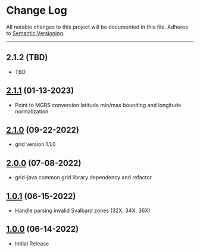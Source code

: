 # Change Log
All notable changes to this project will be documented in this file.
Adheres to [Semantic Versioning](http://semver.org/).

---

## 2.1.2 (TBD)

* TBD

## [2.1.1](https://github.com/ngageoint/mgrs-java/releases/tag/2.1.1) (01-13-2023)

* Point to MGRS conversion latitude min/max bounding and longitude normalization

## [2.1.0](https://github.com/ngageoint/mgrs-java/releases/tag/2.1.0) (09-22-2022)

* grid version 1.1.0

## [2.0.0](https://github.com/ngageoint/mgrs-java/releases/tag/2.0.0) (07-08-2022)

* grid-java common grid library dependency and refactor

## [1.0.1](https://github.com/ngageoint/mgrs-java/releases/tag/1.0.1) (06-15-2022)

* Handle parsing invalid Svalbard zones (32X, 34X, 36X)

## [1.0.0](https://github.com/ngageoint/mgrs-java/releases/tag/1.0.0) (06-14-2022)

* Initial Release

